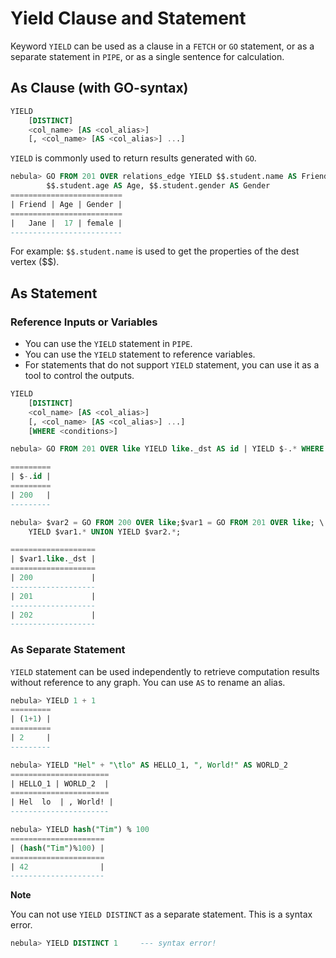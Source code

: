 # Yield Clause and Statement

 Keyword `YIELD` can be used as a clause in a `FETCH` or `GO` statement, or as a separate statement in `PIPE`, or as a single sentence for calculation.

## As Clause (with GO-syntax)

```sql
YIELD
    [DISTINCT]
    <col_name> [AS <col_alias>]
    [, <col_name> [AS <col_alias>] ...]
```

`YIELD` is commonly used to return results generated with `GO`.<!-- `GO` usage please refer [GO](https://github.com/vesoft-inc/nebula/blob/master/docs/manual-EN/statement-syntax/data-manipulation-statements/go-syntax.md).-->

```sql
nebula> GO FROM 201 OVER relations_edge YIELD $$.student.name AS Friend,\
        $$.student.age AS Age, $$.student.gender AS Gender
=========================
| Friend | Age | Gender |
=========================
|   Jane |  17 | female |
-------------------------
```

For example: `$$.student.name` is used to get the properties of the dest vertex ($$).

## As Statement

### Reference Inputs or Variables

- You can use the `YIELD` statement in `PIPE`.
- You can use the `YIELD` statement to reference variables.
- For statements that do not support `YIELD` statement, you can use it as a tool to control the outputs.

```sql
YIELD
    [DISTINCT]
    <col_name> [AS <col_alias>]
    [, <col_name> [AS <col_alias>] ...]
    [WHERE <conditions>]
```

```sql
nebula> GO FROM 201 OVER like YIELD like._dst AS id | YIELD $-.* WHERE $-.id == 200;

=========
| $-.id |
=========
| 200   |
---------

nebula> $var2 = GO FROM 200 OVER like;$var1 = GO FROM 201 OVER like; \
    YIELD $var1.* UNION YIELD $var2.*;

===================
| $var1.like._dst |
===================
| 200             |
-------------------
| 201             |
-------------------
| 202             |
-------------------
```

### As Separate Statement

`YIELD` statement can be used independently to retrieve computation results without reference to any graph. You can use `AS` to rename an alias.

```sql
nebula> YIELD 1 + 1
=========
| (1+1) |
=========
| 2     |
---------

nebula> YIELD "Hel" + "\tlo" AS HELLO_1, ", World!" AS WORLD_2
======================
| HELLO_1 | WORLD_2  |
======================
| Hel  lo  | , World! |
----------------------

nebula> YIELD hash("Tim") % 100
=====================
| (hash("Tim")%100) |
=====================
| 42                |
---------------------
```

**Note**

You can not use `YIELD DISTINCT` as a separate statement. This is a syntax error.

```sql
nebula> YIELD DISTINCT 1     --- syntax error!
```
